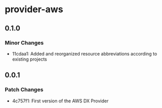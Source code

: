 # provider-aws

## 0.1.0

### Minor Changes

- 11cdaa1: Added and reorganized resource abbreviations according to existing projects

## 0.0.1

### Patch Changes

- 4c757f1: First version of the AWS DX Provider
